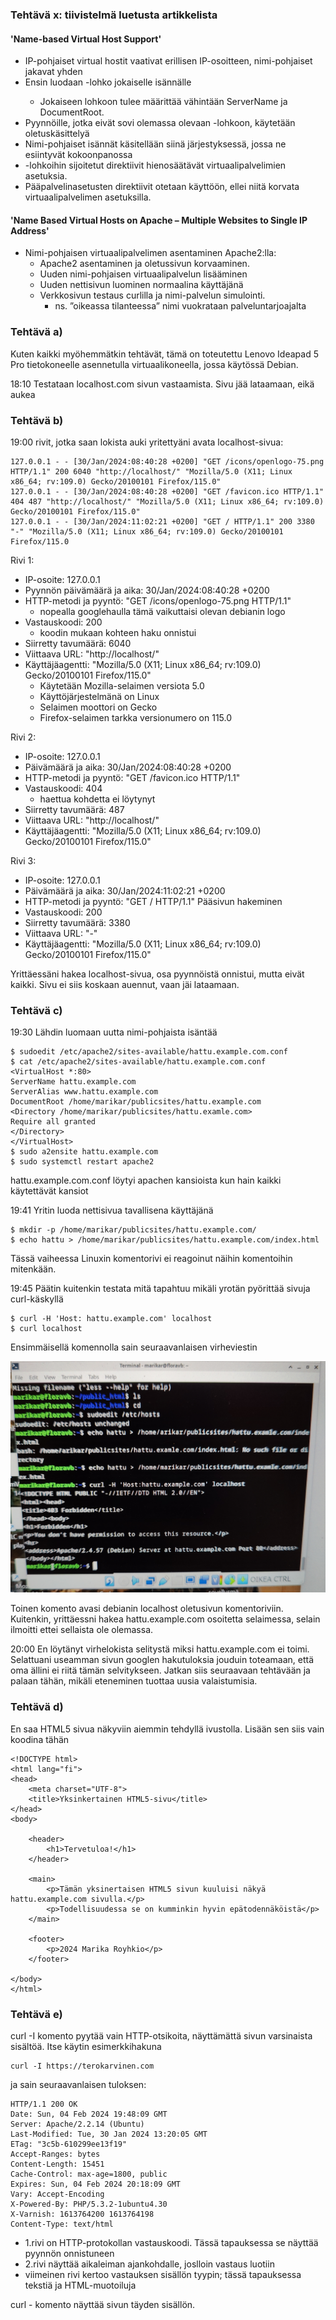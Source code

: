 ### Tehtävä x: tiivistelmä luetusta artikkelista
#### 'Name-based Virtual Host Support'

- IP-pohjaiset virtual hostit vaativat erillisen IP-osoitteen, nimi-pohjaiset jakavat yhden
- Ensin luodaan <VirtualHost>-lohko jokaiselle isännälle
    - Jokaiseen lohkoon tulee määrittää vähintään ServerName ja DocumentRoot.
- Pyynnöille, jotka eivät sovi olemassa olevaan <VirtualHost>-lohkoon, käytetään oletuskäsittelyä
- Nimi-pohjaiset isännät käsitellään siinä järjestyksessä, jossa ne esiintyvät kokoonpanossa
- <VirtualHost>-lohkoihin sijoitetut direktiivit hienosäätävät virtuaalipalvelimien asetuksia.
- Pääpalvelinasetusten direktiivit otetaan käyttöön, ellei niitä korvata virtuaalipalvelimen asetuksilla.

#### 'Name Based Virtual Hosts on Apache – Multiple Websites to Single IP Address'

- Nimi-pohjaisen virtuaalipalvelimen asentaminen Apache2:lla:
   - Apache2 asentaminen ja oletussivun korvaaminen.
   - Uuden nimi-pohjaisen virtuaalipalvelun lisääminen
   - Uuden nettisivun luominen normaalina käyttäjänä
   - Verkkosivun testaus curlilla ja nimi-palvelun simulointi.
      - ns. ”oikeassa tilanteessa” nimi vuokrataan palveluntarjoajalta
    
### Tehtävä a)

Kuten kaikki myöhemmätkin tehtävät, tämä on toteutettu Lenovo Ideapad 5 Pro tietokoneelle asennetulla virtuaalikoneella, jossa käytössä Debian.

18:10 Testataan localhost.com sivun vastaamista. Sivu jää lataamaan, eikä aukea

### Tehtävä b)

19:00 rivit, jotka saan lokista auki yritettyäni avata localhost-sivua:
    
    127.0.0.1 - - [30/Jan/2024:08:40:28 +0200] "GET /icons/openlogo-75.png HTTP/1.1" 200 6040 "http://localhost/" "Mozilla/5.0 (X11; Linux x86_64; rv:109.0) Gecko/20100101 Firefox/115.0"
    127.0.0.1 - - [30/Jan/2024:08:40:28 +0200] "GET /favicon.ico HTTP/1.1" 404 487 "http://localhost/" "Mozilla/5.0 (X11; Linux x86_64; rv:109.0) Gecko/20100101 Firefox/115.0"
    127.0.0.1 - - [30/Jan/2024:11:02:21 +0200] "GET / HTTP/1.1" 200 3380 "-" "Mozilla/5.0 (X11; Linux x86_64; rv:109.0) Gecko/20100101 Firefox/115.0

Rivi 1:
-	IP-osoite: 127.0.0.1
-	Pyynnön päivämäärä ja aika: 30/Jan/2024:08:40:28 +0200
-	HTTP-metodi ja pyyntö: "GET /icons/openlogo-75.png HTTP/1.1"
     - nopealla googlehaulla tämä vaikuttaisi olevan debianin logo
-	Vastauskoodi: 200
     - koodin mukaan kohteen haku onnistui
-	Siirretty tavumäärä: 6040
-	Viittaava URL: "http://localhost/"
-	Käyttäjäagentti: "Mozilla/5.0 (X11; Linux x86_64; rv:109.0) Gecko/20100101 Firefox/115.0"
     - Käytetään Mozilla-selaimen versiota 5.0
     - Käyttöjärjestelmänä  on Linux
     - Selaimen moottori on Gecko
     - Firefox-selaimen tarkka versionumero on 115.0

Rivi 2:
-	IP-osoite: 127.0.0.1
-	Päivämäärä ja aika: 30/Jan/2024:08:40:28 +0200
-	HTTP-metodi ja pyyntö: "GET /favicon.ico HTTP/1.1"
-	Vastauskoodi: 404
     - haettua kohdetta ei löytynyt
-	Siirretty tavumäärä: 487
-	Viittaava URL: "http://localhost/"
-	Käyttäjäagentti: "Mozilla/5.0 (X11; Linux x86_64; rv:109.0) Gecko/20100101 Firefox/115.0"

Rivi 3:
-	IP-osoite: 127.0.0.1
-	Päivämäärä ja aika: 30/Jan/2024:11:02:21 +0200
-	HTTP-metodi ja pyyntö: "GET / HTTP/1.1" Pääsivun hakeminen
-	Vastauskoodi: 200
-	Siirretty tavumäärä: 3380
-	Viittaava URL: "-"
-	Käyttäjäagentti: "Mozilla/5.0 (X11; Linux x86_64; rv:109.0) Gecko/20100101 Firefox/115.0"

Yrittäessäni hakea localhost-sivua, osa pyynnöistä onnistui, mutta eivät kaikki. Sivu ei siis koskaan auennut, vaan jäi lataamaan.

### Tehtävä c)

19:30 Lähdin luomaan uutta nimi-pohjaista isäntää

    $ sudoedit /etc/apache2/sites-available/hattu.example.com.conf
    $ cat /etc/apache2/sites-available/hattu.example.com.conf
    <VirtualHost *:80>
    ServerName hattu.example.com
    ServerAlias www.hattu.example.com
    DocumentRoot /home/marikar/publicsites/hattu.example.com
    <Directory /home/marikar/publicsites/hattu.examle.com>
    Require all granted
    </Directory>
    </VirtualHost>
    $ sudo a2ensite hattu.example.com
    $ sudo systemctl restart apache2

hattu.example.com.conf löytyi apachen kansioista kun hain kaikki käytettävät kansiot

19:41 Yritin luoda nettisivua tavallisena käyttäjänä

    $ mkdir -p /home/marikar/publicsites/hattu.example.com/
    $ echo hattu > /home/marikar/publicsites/hattu.example.com/index.html

Tässä vaiheessa Linuxin komentorivi ei reagoinut näihin komentoihin mitenkään.

19:45 Päätin kuitenkin testata mitä tapahtuu mikäli yrotän pyörittää sivuja curl-käskyllä

    $ curl -H 'Host: hattu.example.com' localhost
    $ curl localhost

Ensimmäisellä komennolla sain seuraavanlaisen virheviestin

![virheilmoitus](IMG_20240204_203756.jpg)

Toinen komento avasi debianin localhost oletusivun komentoriviin. Kuitenkin, yrittäessni hakea hattu.example.com osoitetta selaimessa, selain ilmoitti ettei sellaista ole olemassa.

20:00 En löytänyt virhelokista selitystä miksi hattu.example.com ei toimi. Selattuani useamman sivun googlen hakutuloksia jouduin toteamaan, että oma ällini ei riitä tämän selvitykseen. Jatkan siis seuraavaan tehtävään ja palaan tähän, mikäli eteneminen tuottaa uusia valaistumisia.

### Tehtävä d)

En saa HTML5 sivua näkyviin aiemmin tehdyllä ivustolla. Lisään sen siis vain koodina tähän

    <!DOCTYPE html>
    <html lang="fi">
    <head>
        <meta charset="UTF-8">
        <title>Yksinkertainen HTML5-sivu</title>
    </head>
    <body>

        <header>
            <h1>Tervetuloa!</h1>
        </header>

        <main>
            <p>Tämän yksinertaisen HTML5 sivun kuuluisi näkyä hattu.example.com sivulla.</p>
            <p>Todellisuudessa se on kumminkin hyvin epätodennäköistä</p>
        </main>

        <footer>
            <p>2024 Marika Royhkio</p>
        </footer>

    </body>
    </html>


### Tehtävä e)

curl -I komento pyytää vain HTTP-otsikoita, näyttämättä sivun varsinaista sisältöä. Itse käytin esimerkkihakuna

    curl -I https://terokarvinen.com

ja sain seuraavanlaisen tuloksen:

    HTTP/1.1 200 OK
    Date: Sun, 04 Feb 2024 19:48:09 GMT
    Server: Apache/2.2.14 (Ubuntu)
    Last-Modified: Tue, 30 Jan 2024 13:20:05 GMT
    ETag: "3c5b-610299ee13f19"
    Accept-Ranges: bytes
    Content-Length: 15451
    Cache-Control: max-age=1800, public
    Expires: Sun, 04 Feb 2024 20:18:09 GMT
    Vary: Accept-Encoding
    X-Powered-By: PHP/5.3.2-1ubuntu4.30
    X-Varnish: 1613764200 1613764198
    Content-Type: text/html

- 1.rivi on HTTP-protokollan vastauskoodi. Tässä tapauksessa se näyttää pyynnön onnistuneen
- 2.rivi näyttää aikaleiman ajankohdalle, joslloin vastaus luotiin
- viimeinen rivi kertoo vastauksen sisällön tyypin; tässä tapauksessa tekstiä ja HTML-muotoiluja
  
curl - komento näyttää sivun täyden sisällön.
















    
    




